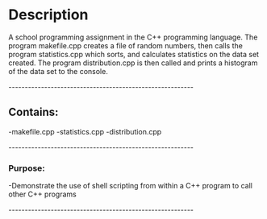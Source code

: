 <h1>Description</h1>
<p>A school programming assignment in the C++ programming language. The program makefile.cpp creates a file of random numbers, then calls the program statistics.cpp which sorts, and calculates statistics on the data set created. The program distribution.cpp is then called and prints a histogram of the data set to the console. </p>
---------------------------------------------------------
<h2>Contains:</h2>
<p>
-makefile.cpp 
-statistics.cpp
-distribution.cpp
</p>
---------------------------------------------------------
<h3>Purpose:</h3> 
<p>-Demonstrate the use of shell scripting from within a C++ program to call other C++ programs</p>
---------------------------------------------------------


